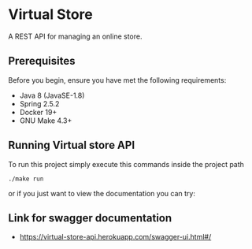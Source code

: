 # Virtual Store  

A REST API for managing an online store.

## Prerequisites

Before you begin, ensure you have met the following requirements:

* Java 8 (JavaSE-1.8)
* Spring 2.5.2
* Docker 19+
* GNU Make 4.3+

## Running Virtual store API

To run this project simply execute this commands inside the project path

```shell script
./make run
```
or if you just want to view the documentation you can try: 

## Link for swagger documentation

* https://virtual-store-api.herokuapp.com/swagger-ui.html#/
